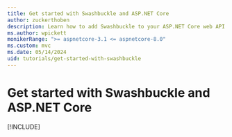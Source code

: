 ```yaml
---
title: Get started with Swashbuckle and ASP.NET Core
author: zuckerthoben
description: Learn how to add Swashbuckle to your ASP.NET Core web API project to integrate the Swagger UI.
ms.author: wpickett
monikerRange: ">= aspnetcore-3.1 <= aspnetcore-8.0"
ms.custom: mvc
ms.date: 05/14/2024
uid: tutorials/get-started-with-swashbuckle
---
```

# Get started with Swashbuckle and ASP.NET Core

[!INCLUDE[](~/tutorials/getting-started-with-swashbuckle/includes/getting-started-with-swashbuckle8.md)]

